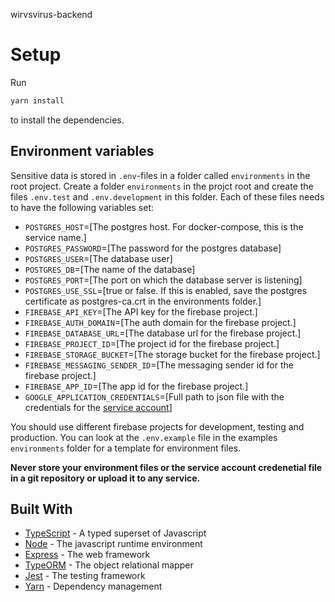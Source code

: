wirvsvirus-backend

# Setup
Run 
```bash
yarn install
```
to install the dependencies.

## Environment variables
Sensitive data is stored in `.env`-files in a folder called `environments` in the root project.
Create a folder `environments` in the projct root and create the files `.env.test` and `.env.development` in this folder. Each of these files needs to have the following variables set:
- `POSTGRES_HOST`=[The postgres host. For docker-compose, this is the service name.]
- `POSTGRES_PASSWORD`=[The password for the postgres database]
- `POSTGRES_USER`=[The database user]
- `POSTGRES_DB`=[The name of the database]
- `POSTGRES_PORT`=[The port on which the database server is listening]
- `POSTGRES_USE_SSL`=[true or false. If this is enabled, save the postgres certificate as postgres-ca.crt in the environments folder.]
- `FIREBASE_API_KEY`=[The API key for the firebase project.]
- `FIREBASE_AUTH_DOMAIN`=[The auth domain for the firebase project.]
- `FIREBASE_DATABASE_URL`=[The database url for the firebase project.]
- `FIREBASE_PROJECT_ID`=[The project id for the firebase project.]
- `FIREBASE_STORAGE_BUCKET`=[The storage bucket for the firebase project.]
- `FIREBASE_MESSAGING_SENDER_ID`=[The messaging sender id for the firebase project.]
- `FIREBASE_APP_ID`=[The app id for the firebase project.]
- `GOOGLE_APPLICATION_CREDENTIALS`=[Full path to json file with the credentials for the [service account](https://firebase.google.com/support/guides/service-accounts)]

You should use different firebase projects for development, testing and production.
You can look at the `.env.example` file in the examples `environments` folder for a template for environment files.

**Never store your environment files or the service account credenetial file in a git repository or upload it to any service.**

## Built With
- [TypeScript](https://www.typescriptlang.org/) - A typed superset of Javascript
- [Node](https://nodejs.org/en/) - The javascript runtime environment
- [Express](http://expressjs.com/) - The web framework
- [TypeORM](https://typeorm.io/#/) - The object relational mapper
- [Jest](https://jestjs.io/) - The testing framework
- [Yarn](https://yarnpkg.com/) - Dependency management